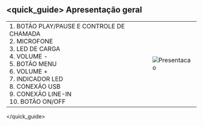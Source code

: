 ## <quick_guide> Apresentação geral

|  |  |
|:-------|:-------|
|1.	BOTÃO PLAY/PAUSE E CONTROLE DE CHAMADA <br> 2.	MICROFONE <br> 3.	LED DE CARGA <br> 4. VOLUME - <br> 5.	BOTÃO MENU <br> 6. VOLUME +	<br> 7.	INDICADOR LED <br> 8.	CONEXÃO USB <br> 9.	CONEXÃO LINE-IN <br> 10. BOTÃO ON/OFF|![Presentacao](http://static.energysistem.com/images/manuals/39974/53986112e4667.jpg)|
</quick_guide>
